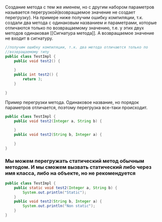 Создание метода с тем же именем, но с другим набором параметров называется перегрузкой(возвращаемое значение не создает перегрузку). 
На примере ниже получим ошибку компиляции, т.к. создали два метода с одинаковым названием и параметрами, которые отличаются только по возвращаемому значению, т.е. у этих двух методов одинаковая [[Сигнатура метода]]. А возвращаемое значение не входит в сигнатуру.
```java
//получим ошибку компиляции, т.к. два метода отличаются только по 
//возвращаемому типу
public class TestImpl {  
    public void test2() {  
  
    }  
    public int test2() {  
        return 3;  
    }  
  
}
```

Пример перегрузки метода. Одинаковое название, но порядок параметров отличается, поэтому перегрузка все-таки происходит.
```java
public class TestImpl {  
    public void test2(Integer a, String b) {  
  
    }    
    public void test2(String b, Integer a) { 
     
    }  
}
```

### Мы можем перегружать статический метод обычным методом. И мы сможем вызвать статический либо через имя класса, либо на объекте, но не рекомендуется
```java
public class TestImpl {  
    public static void test2(Integer a, String b) {  
        System.out.println("Static");  
    }  
    public void test2(String b, Integer a) {  
        System.out.println("Non static");  
    }  
}
```